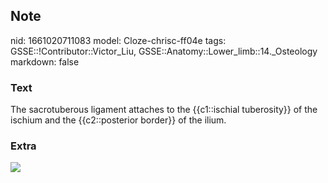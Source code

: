 ## Note
nid: 1661020711083
model: Cloze-chrisc-ff04e
tags: GSSE::!Contributor::Victor_Liu, GSSE::Anatomy::Lower_limb::14._Osteology
markdown: false

### Text
The sacrotuberous ligament attaches to the {{c1::ischial tuberosity}} of the ischium and the {{c2::posterior border}} of the ilium.

### Extra
<img src="Gray320.png">
